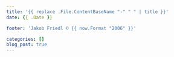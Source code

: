 ```yaml
---
title: '{{ replace .File.ContentBaseName "-" " " | title }}'
date: {{ .Date }}

footer: 'Jakob Friedl © {{ now.Format "2006" }}' 

categories: []
blog_post: true
---
```


